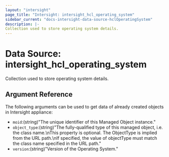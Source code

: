 ```yaml
---
layout: "intersight"
page_title: "Intersight: intersight_hcl_operating_system"
sidebar_current: "docs-intersight-data-source-hclOperatingSystem"
description: |-
Collection used to store operating system details.
---
```


# Data Source: intersight_hcl_operating_system
Collection used to store operating system details.
## Argument Reference
The following arguments can be used to get data of already created objects in Intersight appliance:
* `moid`:(string)"The unique identifier of this Managed Object instance."
* `object_type`:(string)"The fully-qualified type of this managed object, i.e. the class name.\nThis property is optional. The ObjectType is implied from the URL path.\nIf specified, the value of objectType must match the class name specified in the URL path."
* `version`:(string)"Version of the Operating System."

